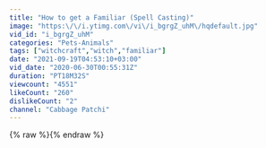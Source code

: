 ```yaml
---
title: "How to get a Familiar (Spell Casting)"
image: "https:\/\/i.ytimg.com\/vi\/i_bgrgZ_uhM\/hqdefault.jpg"
vid_id: "i_bgrgZ_uhM"
categories: "Pets-Animals"
tags: ["witchcraft","witch","familiar"]
date: "2021-09-19T04:53:10+03:00"
vid_date: "2020-06-30T00:55:31Z"
duration: "PT18M32S"
viewcount: "4551"
likeCount: "260"
dislikeCount: "2"
channel: "Cabbage Patchi"
---
```

{% raw %}{% endraw %}
